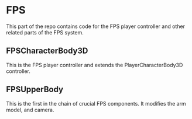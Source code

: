 # FPS 
This part of the repo contains code for the FPS player controller and other related parts of the FPS system.

## FPSCharacterBody3D
This is the FPS player controller and extends the PlayerCharacterBody3D controller.

## FPSUpperBody
This is the first in the chain of crucial FPS components. It modifies the arm model, and camera.